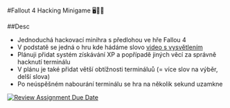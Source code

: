 #Fallout 4 Hacking Minigame 🖥️👩‍💻

##Desc
- Jednoduchá hackovací minihra s předlohou ve hře Fallou 4
- V podstatě se jedná o hru kde hádáme slovo [video s vysvětlením](https://youtu.be/bx_4zoUL0aY)
- Plánuji přidat systém získávání XP a popřípadě jiných věcí za správně hacknutí terminálu
- V plánu je také přidat větší obtížnosti termináluů (= více slov na výběr, delší slova)
- Po neúspěšném nabourání terminálu se hra na několik sekund uzamkne

[![Review Assignment Due Date](https://classroom.github.com/assets/deadline-readme-button-24ddc0f5d75046c5622901739e7c5dd533143b0c8e959d652212380cedb1ea36.svg)](https://classroom.github.com/a/vdeMqflE)
